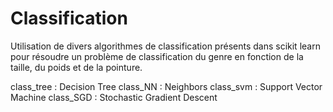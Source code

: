 # Classification

Utilisation de divers algorithmes de classification présents dans scikit learn pour résoudre un problème de classification du genre en fonction de la taille, du poids et de la pointure.

class_tree : Decision Tree
class_NN : Neighbors
class_svm : Support Vector Machine
class_SGD : Stochastic Gradient Descent
